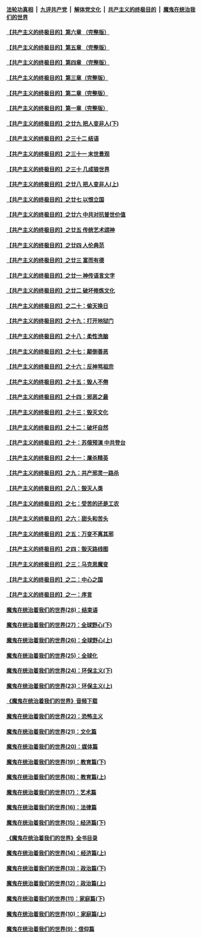 ####  [法轮功真相](../../../../basic/blob/master/README.md?t=05041131) &nbsp;|&nbsp; [九评共产党](../../../../9ping.md/blob/master/README.md?t=05041131) &nbsp;|&nbsp; [解体党文化](../../../../jtdwh.md/blob/master/README.md?t=05041131)  &nbsp;|&nbsp; [共产主义的终极目的](../../../../gczydzjmd.md/blob/master/README.md?t=05041131) &nbsp;|&nbsp; [魔鬼在统治我们的世界](../../../../mgztzwmdsj.md/blob/master/README.md?t=05041131) 

#### [【共产主义的终极目的】第六章 （完整版）](../pages/nsc422/n11428913.md?t=05041131) 

#### [【共产主义的终极目的】第五章 （完整版）](../pages/nsc422/n11428912.md?t=05041131) 

#### [【共产主义的终极目的】第四章 （完整版）](../pages/nsc422/n11428907.md?t=05041131) 

#### [【共产主义的终极目的】第三章（完整版）](../pages/nsc422/n11428848.md?t=05041131) 

#### [【共产主义的终极目的】第二章（完整版）](../pages/nsc422/n11428831.md?t=05041131) 

#### [【共产主义的终极目的】第一章（完整版）](../pages/nsc422/n11417651.md?t=05041131) 

#### [【共产主义的终极目的】之廿九 把人变非人(下)](../pages/nsc422/n11344140.md?t=05041131) 

#### [【共产主义的终极目的】之三十二 结语](../pages/nsc422/n11360535.md?t=05041131) 

#### [【共产主义的终极目的】之三十一 末世景观](../pages/nsc422/n11351129.md?t=05041131) 

#### [【共产主义的终极目的】之三十 几成狼世界](../pages/nsc422/n11348280.md?t=05041131) 

#### [【共产主义的终极目的】之廿八 把人变非人(上)](../pages/nsc422/n11340492.md?t=05041131) 

#### [【共产主义的终极目的】之廿七 以恨立国](../pages/nsc422/n11336944.md?t=05041131) 

#### [【共产主义的终极目的】之廿六 中共对抗普世价值](../pages/nsc422/n11324785.md?t=05041131) 

#### [【共产主义的终极目的】之廿五 传统艺术颂神](../pages/nsc422/n11296396.md?t=05041131) 

#### [【共产主义的终极目的】之廿四 人伦典范](../pages/nsc422/n11296397.md?t=05041131) 

#### [【共产主义的终极目的】之廿三 富而有德](../pages/nsc422/n11283598.md?t=05041131) 

#### [【共产主义的终极目的】之廿一 神传语言文字](../pages/nsc422/n11263265.md?t=05041131) 

#### [【共产主义的终极目的】之廿二 破坏修炼文化](../pages/nsc422/n11245728.md?t=05041131) 

#### [【共产主义的终极目的】之二十：偷天换日](../pages/nsc422/n11238846.md?t=05041131) 

#### [【共产主义的终极目的】之十九：打开地狱门](../pages/nsc422/n11206376.md?t=05041131) 

#### [【共产主义的终极目的】之十八：柔性洗脑](../pages/nsc422/n11199994.md?t=05041131) 

#### [【共产主义的终极目的】之十七：颠倒善恶](../pages/nsc422/n11179782.md?t=05041131) 

#### [【共产主义的终极目的】之十六：反神骂祖宗](../pages/nsc422/n11166798.md?t=05041131) 

#### [【共产主义的终极目的】之十五：毁人不倦](../pages/nsc422/n11166792.md?t=05041131) 

#### [【共产主义的终极目的】之十四：邪恶之最](../pages/nsc422/n11150249.md?t=05041131) 

#### [【共产主义的终极目的】之十三：毁灭文化](../pages/nsc422/n11135227.md?t=05041131) 

#### [【共产主义的终极目的】之十二：破坏自然](../pages/nsc422/n11135214.md?t=05041131) 

#### [【共产主义的终极目的】之十：苏俄预演 中共登台](../pages/nsc422/n11118424.md?t=05041131) 

#### [【共产主义的终极目的】之十一：屠杀精英](../pages/nsc422/n11118442.md?t=05041131) 

#### [【共产主义的终极目的】之九：共产邪灵一路杀](../pages/nsc422/n11114139.md?t=05041131) 

#### [【共产主义的终极目的】之八：毁灭人类](../pages/nsc422/n11108503.md?t=05041131) 

#### [【共产主义的终极目的】之七：受苦的还是工农](../pages/nsc422/n11101809.md?t=05041131) 

#### [【共产主义的终极目的】之六：甜头和苦头](../pages/nsc422/n11096971.md?t=05041131) 

#### [【共产主义的终极目的】之五：万变不离其邪](../pages/nsc422/n11091285.md?t=05041131) 

#### [【共产主义的终极目的】之四：毁灭路线图](../pages/nsc422/n11086284.md?t=05041131) 

#### [【共产主义的终极目的】之三：马克思魔变](../pages/nsc422/n11061941.md?t=05041131) 

#### [【共产主义的终极目的】之二：中心之国](../pages/nsc422/n11047728.md?t=05041131) 

#### [【共产主义的终极目的】之一：序言](../pages/nsc422/n11086077.md?t=05041131) 

#### [魔鬼在统治着我们的世界(28)：结束语](../pages/nsc422/n10936246.md?t=05041131) 

#### [魔鬼在统治着我们的世界(27)：全球野心(下)](../pages/nsc422/n10928319.md?t=05041131) 

#### [魔鬼在统治着我们的世界(26)：全球野心(上)](../pages/nsc422/n10900318.md?t=05041131) 

#### [魔鬼在统治着我们的世界(25)：全球化](../pages/nsc422/n10788205.md?t=05041131) 

#### [魔鬼在统治着我们的世界(24)：环保主义(下)](../pages/nsc422/n10695307.md?t=05041131) 

#### [魔鬼在统治着我们的世界(23)：环保主义(上)](../pages/nsc422/n10688613.md?t=05041131) 

#### [《魔鬼在统治着我们的世界》音频下载](../pages/nsc422/n10635553.md?t=05041131) 

#### [魔鬼在统治着我们的世界(22)：恐怖主义](../pages/nsc422/n10614727.md?t=05041131) 

#### [魔鬼在统治着我们的世界(21)：文化篇](../pages/nsc422/n10597706.md?t=05041131) 

#### [魔鬼在统治着我们的世界(20)：媒体篇](../pages/nsc422/n10586579.md?t=05041131) 

#### [魔鬼在统治着我们的世界(19)：教育篇(下)](../pages/nsc422/n10564808.md?t=05041131) 

#### [魔鬼在统治着我们的世界(18)：教育篇(上)](../pages/nsc422/n10526970.md?t=05041131) 

#### [魔鬼在统治着我们的世界(17)：艺术篇](../pages/nsc422/n10499093.md?t=05041131) 

#### [魔鬼在统治着我们的世界(16)：法律篇](../pages/nsc422/n10485969.md?t=05041131) 

#### [魔鬼在统治着我们的世界(15)：经济篇(下)](../pages/nsc422/n10469975.md?t=05041131) 

#### [《魔鬼在统治着我们的世界》全书目录](../pages/nsc422/n10464261.md?t=05041131) 

#### [魔鬼在统治着我们的世界(14)：经济篇(上)](../pages/nsc422/n10457370.md?t=05041131) 

#### [魔鬼在统治着我们的世界(13)：政治篇(下)](../pages/nsc422/n10448270.md?t=05041131) 

#### [魔鬼在统治着我们的世界(12)：政治篇(上)](../pages/nsc422/n10444576.md?t=05041131) 

#### [魔鬼在统治着我们的世界(11)：家庭篇(下)](../pages/nsc422/n10440961.md?t=05041131) 

#### [魔鬼在统治着我们的世界(10)：家庭篇(上)](../pages/nsc422/n10435448.md?t=05041131) 

#### [魔鬼在统治着我们的世界(9)：信仰篇](../pages/nsc422/n10432159.md?t=05041131) 

